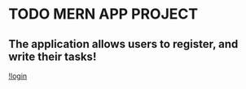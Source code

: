 # TODO MERN APP PROJECT

## The application allows users to register, and write their tasks!
[!login]([/Users/sraelderi/Desktop/img/list.png](https://github.com/israelderi/todo-app/blob/main/img/list.png))
